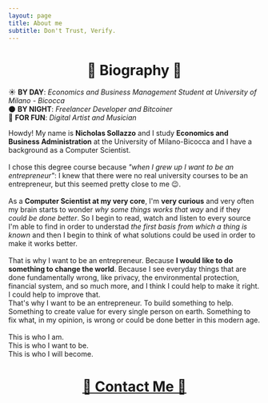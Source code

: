```yaml
---
layout: page
title: About me
subtitle: Don't Trust, Verify.
---
```


<h1 align="center"> 📖 Biography 📖 </h1>

☀️ **BY DAY**: *Economics and Business Management Student at University of Milano - Bicocca*
<br>
🌑 **BY NIGHT**: *Freelancer Developer and Bitcoiner*
<br>
🥳 **FOR FUN**: *Digital Artist and Musician*
<br>

Howdy! My name is **Nicholas Sollazzo** and I study **Economics and Business Administration** at the University of Milano-Bicocca and I have a background as a Computer Scientist.
<br>
<br>
I chose this degree course because *"when I grew up I want to be an entrepreneur"*: I knew that there were no real university courses to be an entrepreneur, but this seemed pretty close to me 😉.
<br>
<br>
As a **Computer Scientist at my very core**, I'm **very curious** and very often my brain starts to wonder *why some things works that way* and if they *could be done better*. So I begin to read, watch and listen to every source I'm able to find in order to understad *the first basis from which a thing is known* and then I begin to think of what solutions could be used in order to make it works better.
<br>
<br>
That is why I want to be an entrepreneur. Because **I would like to do something to change the world**. Because I see everyday things that are done fundamentally wrong, like privacy, the environmental protection, financial system, and so much more, and I think I could help to make it right. I could help to improve that.
<br>
That's why I want to be an entrepreneur. To build something to help. Something to create value for every single person on earth. Something to fix what, in my opinion, is wrong or could be done better in this modern age.
<br>
<br>
This is who I am. <br>
This is who I want to be. <br>
This is who I will become. <br>

<h1 align="center"> <a href="https://www.linkedin.com/in/nsollazzo" target="_blank"> 📨 Contact Me 📨 </a> </h1>


